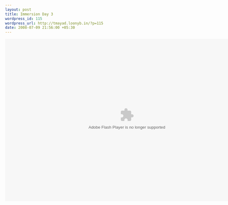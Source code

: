 ```yaml
--- 
layout: post
title: Immersion Day 3
wordpress_id: 115
wordpress_url: http://tmayad.loonyb.in/?p=115
date: 2008-07-09 21:56:00 +05:30
---
```

<embed type="application/x-shockwave-flash" src="http://picasaweb.google.com/s/c/bin/slideshow.swf" width="800" height="533" flashvars="host=picasaweb.google.com&captions=1&noautoplay=1&RGB=0x000000&feed=http%3A%2F%2Fpicasaweb.google.com%2Fdata%2Ffeed%2Fapi%2Fuser%2FMr.Subhash%2Falbumid%2F5221120717135515041%3Fkind%3Dphoto%26alt%3Drss" pluginspage="http://www.macromedia.com/go/getflashplayer"></embed>
